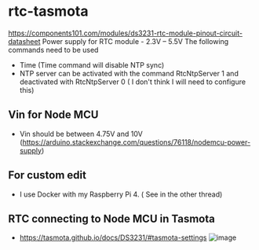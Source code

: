 # rtc-tasmota

https://components101.com/modules/ds3231-rtc-module-pinout-circuit-datasheet
Power supply for RTC module -  2.3V – 5.5V
The following commands need to be used

- Time (Time command will disable NTP sync)
- NTP server can be activated with the command RtcNtpServer 1 and deactivated with RtcNtpServer 0 ( I don't think I will need to configure this)
## Vin for Node MCU
- Vin should be between 4.75V and 10V (https://arduino.stackexchange.com/questions/76118/nodemcu-power-supply)
## For custom edit
- I use Docker with my Raspberry Pi 4. ( See in the other thread)

## RTC connecting to Node MCU in Tasmota 
- https://tasmota.github.io/docs/DS3231/#tasmota-settings
![image](https://github.com/princekham/rtc-tasmota/assets/16104631/078b5ecd-e9b1-4dbc-9151-a008d08c89b9)

